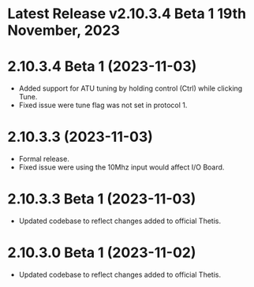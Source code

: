 # Latest Release v2.10.3.4 Beta 1 19th November, 2023

# 2.10.3.4 Beta 1 (2023-11-03)
- Added support for ATU tuning by holding control (Ctrl) while clicking Tune.
- Fixed issue were tune flag was not set in protocol 1.

# 2.10.3.3 (2023-11-03)
- Formal release.
- Fixed issue were using the 10Mhz input would affect I/O Board.

# 2.10.3.3 Beta 1 (2023-11-03)
- Updated codebase to reflect changes added to official Thetis.

# 2.10.3.0 Beta 1 (2023-11-02)
- Updated codebase to reflect changes added to official Thetis.




